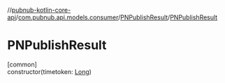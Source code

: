 //[pubnub-kotlin-core-api](../../../index.md)/[com.pubnub.api.models.consumer](../index.md)/[PNPublishResult](index.md)/[PNPublishResult](-p-n-publish-result.md)

# PNPublishResult

[common]\
constructor(timetoken: [Long](https://kotlinlang.org/api/latest/jvm/stdlib/kotlin/-long/index.html))
